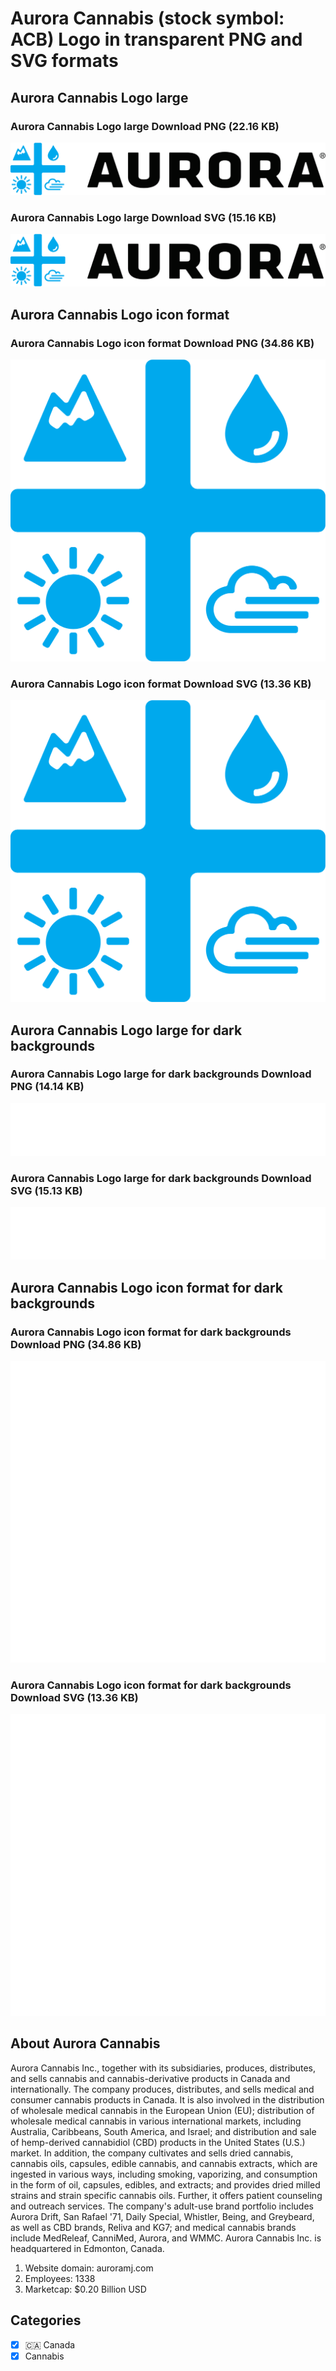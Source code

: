 # Aurora Cannabis (stock symbol: ACB) Logo in transparent PNG and SVG formats

## Aurora Cannabis Logo large

### Aurora Cannabis Logo large Download PNG (22.16 KB)

![Aurora Cannabis Logo large Download PNG (22.16 KB)](/img/orig/ACB_BIG-ffd5d797.png)

### Aurora Cannabis Logo large Download SVG (15.16 KB)

![Aurora Cannabis Logo large Download SVG (15.16 KB)](/img/orig/ACB_BIG-fc78c4f6.svg)

## Aurora Cannabis Logo icon format

### Aurora Cannabis Logo icon format Download PNG (34.86 KB)

![Aurora Cannabis Logo icon format Download PNG (34.86 KB)](/img/orig/ACB-7c227a8f.png)

### Aurora Cannabis Logo icon format Download SVG (13.36 KB)

![Aurora Cannabis Logo icon format Download SVG (13.36 KB)](/img/orig/ACB-31a383e5.svg)

## Aurora Cannabis Logo large for dark backgrounds

### Aurora Cannabis Logo large for dark backgrounds Download PNG (14.14 KB)

![Aurora Cannabis Logo large for dark backgrounds Download PNG (14.14 KB)](/img/orig/ACB_BIG.D-e72ac7dc.png)

### Aurora Cannabis Logo large for dark backgrounds Download SVG (15.13 KB)

![Aurora Cannabis Logo large for dark backgrounds Download SVG (15.13 KB)](/img/orig/ACB_BIG.D-6d0b272c.svg)

## Aurora Cannabis Logo icon format for dark backgrounds

### Aurora Cannabis Logo icon format for dark backgrounds Download PNG (34.86 KB)

![Aurora Cannabis Logo icon format for dark backgrounds Download PNG (34.86 KB)](/img/orig/ACB.D-6f10dc3f.png)

### Aurora Cannabis Logo icon format for dark backgrounds Download SVG (13.36 KB)

![Aurora Cannabis Logo icon format for dark backgrounds Download SVG (13.36 KB)](/img/orig/ACB.D-5fd2da85.svg)

## About Aurora Cannabis

Aurora Cannabis Inc., together with its subsidiaries, produces, distributes, and sells cannabis and cannabis-derivative products in Canada and internationally. The company produces, distributes, and sells medical and consumer cannabis products in Canada. It is also involved in the distribution of wholesale medical cannabis in the European Union (EU); distribution of wholesale medical cannabis in various international markets, including Australia, Caribbeans, South America, and Israel; and distribution and sale of hemp-derived cannabidiol (CBD) products in the United States (U.S.) market. In addition, the company cultivates and sells dried cannabis, cannabis oils, capsules, edible cannabis, and cannabis extracts, which are ingested in various ways, including smoking, vaporizing, and consumption in the form of oil, capsules, edibles, and extracts; and provides dried milled strains and strain specific cannabis oils. Further, it offers patient counseling and outreach services. The company's adult-use brand portfolio includes Aurora Drift, San Rafael '71, Daily Special, Whistler, Being, and Greybeard, as well as CBD brands, Reliva and KG7; and medical cannabis brands include MedReleaf, CanniMed, Aurora, and WMMC. Aurora Cannabis Inc. is headquartered in Edmonton, Canada.

1. Website domain: auroramj.com
2. Employees: 1338
3. Marketcap: $0.20 Billion USD


## Categories
- [x] 🇨🇦 Canada
- [x] Cannabis
